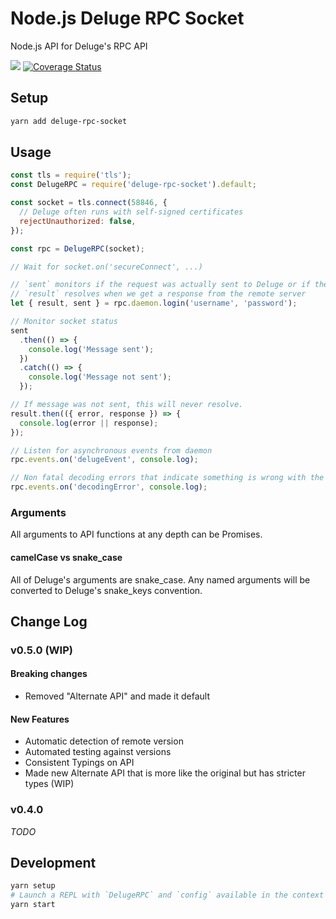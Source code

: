 # Node.js Deluge RPC Socket

Node.js API for Deluge's RPC API

[![](https://github.com/cinderblock/node-deluge-rpc/workflows/Main/badge.svg?branch=rework-api)](https://github.com/cinderblock/node-deluge-rpc/actions?query=branch%3Arework-api)
[![Coverage Status](https://coveralls.io/repos/github/cinderblock/node-deluge-rpc/badge.svg?branch=rework-api)](https://coveralls.io/github/cinderblock/node-deluge-rpc?branch=rework-api)

## Setup

```bash
yarn add deluge-rpc-socket
```

## Usage

```js
const tls = require('tls');
const DelugeRPC = require('deluge-rpc-socket').default;

const socket = tls.connect(58846, {
  // Deluge often runs with self-signed certificates
  rejectUnauthorized: false,
});

const rpc = DelugeRPC(socket);

// Wait for socket.on('secureConnect', ...)

// `sent` monitors if the request was actually sent to Deluge or if there was some error on our end
// `result` resolves when we get a response from the remote server
let { result, sent } = rpc.daemon.login('username', 'password');

// Monitor socket status
sent
  .then(() => {
    console.log('Message sent');
  })
  .catch(() => {
    console.log('Message not sent');
  });

// If message was not sent, this will never resolve.
result.then(({ error, response }) => {
  console.log(error || response);
});

// Listen for asynchronous events from daemon
rpc.events.on('delugeEvent', console.log);

// Non fatal decoding errors that indicate something is wrong with the protocol...
rpc.events.on('decodingError', console.log);
```

### Arguments

All arguments to API functions at any depth can be Promises.

#### camelCase vs snake_case

All of Deluge's arguments are snake_case.
Any named arguments will be converted to Deluge's snake_keys convention.

## Change Log

### v0.5.0 (WIP)

#### Breaking changes

- Removed "Alternate API" and made it default

#### New Features

- Automatic detection of remote version
- Automated testing against versions
- Consistent Typings on API
- Made new Alternate API that is more like the original but has stricter types (WIP)

### v0.4.0

_TODO_

<!-- NOPUBLISH -->

## Development

```bash
yarn setup
# Launch a REPL with `DelugeRPC` and `config` available in the context and useful commands in history
yarn start
```
